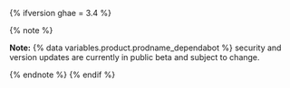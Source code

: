 
{% ifversion ghae = 3.4 %}

{% note %}

**Note:** {% data variables.product.prodname_dependabot %} security and version updates are currently in public beta and subject to change.

{% endnote %}
{% endif %}

